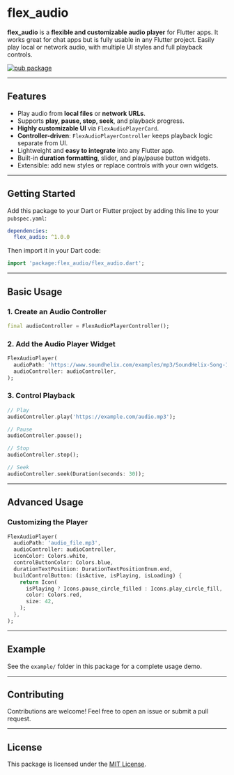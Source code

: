 # flex\_audio

**flex\_audio** is a **flexible and customizable audio player** for Flutter apps. It works great for chat apps but is fully usable in any Flutter project. Easily play local or network audio, with multiple UI styles and full playback controls.

[![pub package](https://img.shields.io/pub/v/flex_audio.svg)](https://pub.dev/packages/flex_audio)

---

## Features

* Play audio from **local files** or **network URLs**.
* Supports **play, pause, stop, seek**, and playback progress.
* **Highly customizable UI** via `FlexAudioPlayerCard`.
* **Controller-driven**: `FlexAudioPlayerController` keeps playback logic separate from UI.
* Lightweight and **easy to integrate** into any Flutter app.
* Built-in **duration formatting**, slider, and play/pause button widgets.
* Extensible: add new styles or replace controls with your own widgets.

---

## Getting Started

Add this package to your Dart or Flutter project by adding this line to your `pubspec.yaml`:

```yaml
dependencies:
  flex_audio: ^1.0.0
```

Then import it in your Dart code:

```dart
import 'package:flex_audio/flex_audio.dart';
```

---

## Basic Usage

### 1. Create an Audio Controller

```dart
final audioController = FlexAudioPlayerController();
```

### 2. Add the Audio Player Widget

```dart
FlexAudioPlayer(
  audioPath: 'https://www.soundhelix.com/examples/mp3/SoundHelix-Song-1.mp3',
  audioController: audioController,
);
```

### 3. Control Playback

```dart
// Play
audioController.play('https://example.com/audio.mp3');

// Pause
audioController.pause();

// Stop
audioController.stop();

// Seek
audioController.seek(Duration(seconds: 30));
```

---

## Advanced Usage

### Customizing the Player

```dart
FlexAudioPlayer(
  audioPath: 'audio_file.mp3',
  audioController: audioController,
  iconColor: Colors.white,
  controlButtonColor: Colors.blue,
  durationTextPosition: DurationTextPositionEnum.end,
  buildControlButton: (isActive, isPlaying, isLoading) {
    return Icon(
      isPlaying ? Icons.pause_circle_filled : Icons.play_circle_fill,
      color: Colors.red,
      size: 42,
    );
  },
);
```

---

## Example

See the `example/` folder in this package for a complete usage demo.

---

## Contributing

Contributions are welcome! Feel free to open an issue or submit a pull request.

---

## License

This package is licensed under the [MIT License](LICENSE).
